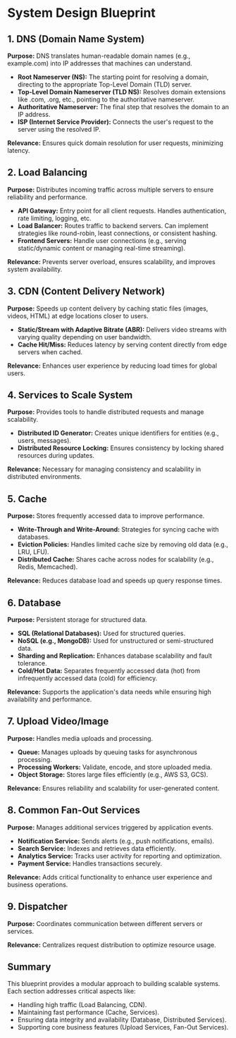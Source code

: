 # System Design Blueprint

## 1. DNS (Domain Name System)

**Purpose:** DNS translates human-readable domain names (e.g., example.com) into IP addresses that machines can understand.

- **Root Nameserver (NS):** The starting point for resolving a domain, directing to the appropriate Top-Level Domain (TLD) server.
- **Top-Level Domain Nameserver (TLD NS):** Resolves domain extensions like .com, .org, etc., pointing to the authoritative nameserver.
- **Authoritative Nameserver:** The final step that resolves the domain to an IP address.
- **ISP (Internet Service Provider):** Connects the user's request to the server using the resolved IP.

**Relevance:** Ensures quick domain resolution for user requests, minimizing latency.

## 2. Load Balancing

**Purpose:** Distributes incoming traffic across multiple servers to ensure reliability and performance.

- **API Gateway:** Entry point for all client requests. Handles authentication, rate limiting, logging, etc.
- **Load Balancer:** Routes traffic to backend servers. Can implement strategies like round-robin, least connections, or consistent hashing.
- **Frontend Servers:** Handle user connections (e.g., serving static/dynamic content or managing real-time streaming).

**Relevance:** Prevents server overload, ensures scalability, and improves system availability.

## 3. CDN (Content Delivery Network)

**Purpose:** Speeds up content delivery by caching static files (images, videos, HTML) at edge locations closer to users.

- **Static/Stream with Adaptive Bitrate (ABR):** Delivers video streams with varying quality depending on user bandwidth.
- **Cache Hit/Miss:** Reduces latency by serving content directly from edge servers when cached.

**Relevance:** Enhances user experience by reducing load times for global users.

## 4. Services to Scale System

**Purpose:** Provides tools to handle distributed requests and manage scalability.

- **Distributed ID Generator:** Creates unique identifiers for entities (e.g., users, messages).
- **Distributed Resource Locking:** Ensures consistency by locking shared resources during updates.

**Relevance:** Necessary for managing consistency and scalability in distributed environments.

## 5. Cache

**Purpose:** Stores frequently accessed data to improve performance.

- **Write-Through and Write-Around:** Strategies for syncing cache with databases.
- **Eviction Policies:** Handles limited cache size by removing old data (e.g., LRU, LFU).
- **Distributed Cache:** Shares cache across nodes for scalability (e.g., Redis, Memcached).

**Relevance:** Reduces database load and speeds up query response times.

## 6. Database

**Purpose:** Persistent storage for structured data.

- **SQL (Relational Databases):** Used for structured queries.
- **NoSQL (e.g., MongoDB):** Used for unstructured or semi-structured data.
- **Sharding and Replication:** Enhances database scalability and fault tolerance.
- **Cold/Hot Data:** Separates frequently accessed data (hot) from infrequently accessed data (cold) for efficiency.

**Relevance:** Supports the application's data needs while ensuring high availability and performance.

## 7. Upload Video/Image

**Purpose:** Handles media uploads and processing.

- **Queue:** Manages uploads by queuing tasks for asynchronous processing.
- **Processing Workers:** Validate, encode, and store uploaded media.
- **Object Storage:** Stores large files efficiently (e.g., AWS S3, GCS).

**Relevance:** Ensures reliability and scalability for user-generated content.

## 8. Common Fan-Out Services

**Purpose:** Manages additional services triggered by application events.

- **Notification Service:** Sends alerts (e.g., push notifications, emails).
- **Search Service:** Indexes and retrieves data efficiently.
- **Analytics Service:** Tracks user activity for reporting and optimization.
- **Payment Service:** Handles transactions securely.

**Relevance:** Adds critical functionality to enhance user experience and business operations.

## 9. Dispatcher

**Purpose:** Coordinates communication between different servers or services.

**Relevance:** Centralizes request distribution to optimize resource usage.

## Summary

This blueprint provides a modular approach to building scalable systems. Each section addresses critical aspects like:

- Handling high traffic (Load Balancing, CDN).
- Maintaining fast performance (Cache, Services).
- Ensuring data integrity and availability (Database, Distributed Services).
- Supporting core business features (Upload Services, Fan-Out Services).
